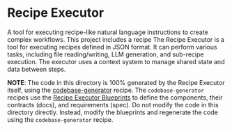 # Recipe Executor

A tool for executing recipe-like natural language instructions to create complex workflows. This project includes a recipe
The Recipe Executor is a tool for executing recipes defined in JSON format. It can perform various tasks, including file reading/writing, LLM generation, and sub-recipe execution. The executor uses a context system to manage shared state and data between steps.

**NOTE**: The code in this directory is 100% generated by the Recipe Executor itself, using the [codebase-generator](../recipes/codebase_generator/) recipe. The `codebase-generator` recipes use the [Recipe Executor Blueprints](../blueprints/recipe-executor/) to define the components, their contracts (docs), and requirements (spec). Do not modify the code in this directory directly. Instead, modify the blueprints and regenerate the code using the `codebase-generator` recipe.
